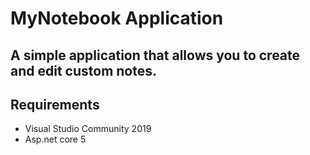 # MyNotebook Application
## A simple application that allows you to create and edit custom notes.

## Requirements
- Visual Studio Community 2019
- Asp.net core 5
